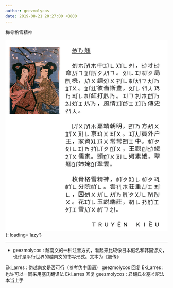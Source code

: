 ```yaml
---
author: geezmolycos
date: 2019-08-21 20:27:00 +0800
---
```

梅骨格雪精神

![](/images/qq-zone/2019-08-21-kieu.png){: loading='lazy'}

---

- geezmolycos : 越南文的一种注音方式，看起来比较像日本假名和韩国谚文，也许是平行世界的越南文的书写形式。文本为《翘传》

Eki_arres : 伪越南文是否可行（参考伪中国语）
geezmolycos 回复 Eki_arres : 也许可以一同采用塞氏翻译法
Eki_arres 回复 geezmolycos : 君翻氏を塞ぐ訳法本当上手
